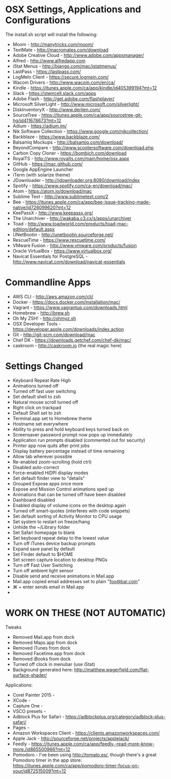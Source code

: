 OSX Settings, Applications and Configurations 
=============================================

The install.sh script will install the following:

 - Moom - http://manytricks.com/moom/
 - TextMate - http://macromates.com/download
 - Adobe Creative Cloud - http://www.adobe.com/appsmanager/
 - Alfred - http://www.alfredapp.com
 - iStat Menus - http://bjango.com/mac/istatmenus/
 - LastPass - https://lastpass.com/
 - LogMeIn Client - https://secure.logmein.com/
 - Wacom Drivers - http://www.wacom.com/en/ca/
 - Kindle - https://itunes.apple.com/ca/app/kindle/id405399194?mt=12
 - Slack - https://stemcell.slack.com/apps
 - Adobe Flash - http://get.adobe.com/flashplayer/
 - Microsoft SilverLight - http://www.microsoft.com/silverlight/
 - DiskInventoryX - http://www.derlien.com/
 - SourceTree - https://itunes.apple.com/ca/app/sourcetree-git-hg/id411678673?mt=12
 - Adium - https://adium.im/
 - Nik Software Collection - https://www.google.com/nikcollection/ 
 - Backblaze - https://www.backblaze.com/
 - Balsamiq Mockups - http://balsamiq.com/download/
 - BeyondCompare - http://www.scootersoftware.com/download.php
 - Carbon Copy Cloner - https://bombich.com/download
 - RoyalTS - http://www.royalts.com/main/home/osx.aspx
 - GitHub - https://mac.github.com/
 - Google AppEngine Launcher
 - iTerm (with solarize theme)
 - JDownloader - http://jdownloader.org:8080/download/index
 - Spotify - https://www.spotify.com/ca-en/download/mac/
 - Atom - https://atom.io/download/mac
 - Sublime Text - http://www.sublimetext.com/2
 - Bee - https://itunes.apple.com/ca/app/bee-issue-tracking-made-native/id726099620?mt=12
 - KeePassX - http://www.keepassx.org/
 - The Unarchiver - http://wakaba.c3.cx/s/apps/unarchiver
 - Toad - http://www.toadworld.com/products/toad-mac-edition/default.aspx
 - UNetBootin - http://unetbootin.sourceforge.net/
 - RescueTime - https://www.rescuetime.com/
 - VMware Fusion - http://www.vmware.com/products/fusion
 - Oracle VirtualBox - https://www.virtualbox.org/
 - Navicat Essentials for PostgreSQL - http://www.navicat.com/download/navicat-essentials
  
Commandline Apps
================

 - AWS CLI - http://aws.amazon.com/cli/
 - Docker - https://docs.docker.com/installation/mac/
 - Vagrant - https://www.vagrantup.com/downloads.html 
 - Homebrew - http://brew.sh 
 - Oh My ZSH! - http://ohmyz.sh 
 - OSX Developer Tools - https://developer.apple.com/downloads/index.action 
 - Git - http://git-scm.com/download/mac
 - Chef DK - https://downloads.getchef.com/chef-dk/mac/
 - caskroom - http://caskroom.io (the real magic here)
  
Settings Changed
================
 - Keyboard Repeat Rate High
 - Animations turned off
 - Turned off fast user switching
 - Set default shell to zsh
 - Natural mouse scroll turned off
 - Right click on trackpad
 - Default Shell set to zsh
 - Terminal.app set to Homebrew theme
 - Hostname set everywhere
 - Ability to press and hold keyboard keys turned back on
 - Screensaver password prompt now pops up immediately
 - Application run prompts disabled (commented out for security)
 - Printer app now quits after print jobs
 - Display battery percentage instead of time remaining
 - Allow tab wherever possible
 - Re-enabled zoom-scrolling (hold ctrl)
 - Disabled auto-correct
 - Force-enabled HiDPI display modes
 - Set default finder view to "details"
 - Grouped Expose apps once more
 - Expose and Mission Control animations sped up
 - Animations that can be turned off have been disabled
 - Dashboard disabled
 - Enabled display of volume icons on the desktop again
 - Turned off smart-quotes (interferes with code snippets)
 - Set default sorting of Activity Monitor to CPU usage
 - Set system to restart on freeze/hang
 - Unhide the ~/Library folder
 - Set Safari homepage to blank
 - Set keyboard repeat delay to the lowest value 
 - Turn off iTunes device backup prompts
 - Expand save panel by default
 - Set Finder default to $HOME
 - Set screen capture location to desktop PNGs
 - Turn off Fast User Switching
 - Turn off ambient light sensor
 - Disable send and receive animations in Mail.app
 - Mail.app copied email addresses set to plain "foo@bar.com"
 - ⌘ + enter sends email in Mail.app
 - 

WORK ON THESE (NOT AUTOMATIC)
=============================

Tweaks
 - Removed Mail.app from dock
 - Removed Maps.app from dock
 - Removed iTunes from dock
 - Removed Facetime.app from dock
 - Removed iBooks from dock
 - Turned off clock in menubar (use iStat)
 - Background generated here: http://matthew.wagerfield.com/flat-surface-shader/

Applications:
 - Corel Painter 2015 - 
 - XCode - 
 - Capture One - 
 - VSCO presets - 
 - Adblock Plus for Safari - https://adblockplus.org/category/adblock-plus-safari/
 - Pages - 
 - Amazon Workspaces Client - https://clients.amazonworkspaces.com/
 - Apple Jack - http://sourceforge.net/projects/applejack/
 - Feedly - https://itunes.apple.com/ca/app/feedly.-read-more-know-more./id865500966?mt=12
 - Pomodoro - I've been using http://tomato.es/, though there's a great Pomodoro timer in the app store: https://itunes.apple.com/ca/app/pomodoro-timer-focus-on-your/id872515009?mt=12